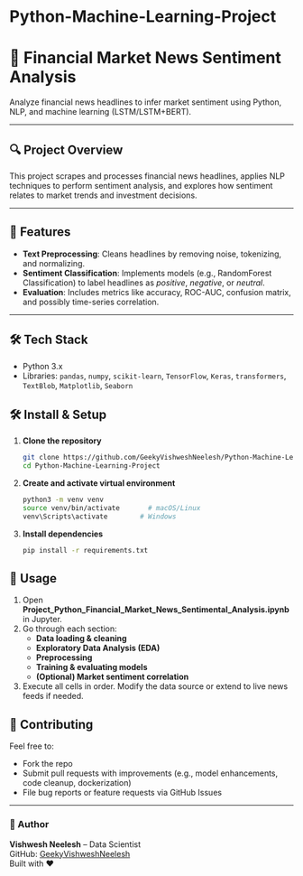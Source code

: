 # Python-Machine-Learning-Project


# 📰 Financial Market News Sentiment Analysis

Analyze financial news headlines to infer market sentiment using Python, NLP, and machine learning (LSTM/LSTM+BERT).

---

## 🔍 Project Overview

This project scrapes and processes financial news headlines, applies NLP techniques to perform sentiment analysis, and explores how sentiment relates to market trends and investment decisions.

---

## 🚀 Features

- **Text Preprocessing**: Cleans headlines by removing noise, tokenizing, and normalizing.
- **Sentiment Classification**: Implements models (e.g., RandomForest Classification) to label headlines as *positive*, *negative*, or *neutral*.
- **Evaluation**: Includes metrics like accuracy, ROC-AUC, confusion matrix, and possibly time-series correlation.

---

## 🛠️ Tech Stack

- Python 3.x  
- Libraries: `pandas`, `numpy`, `scikit-learn`, `TensorFlow`, `Keras`, `transformers`, `TextBlob`, `Matplotlib`, `Seaborn`



## 🛠 Install & Setup

1. **Clone the repository**  
   ```bash
   git clone https://github.com/GeekyVishweshNeelesh/Python-Machine-Learning-Project.git
   cd Python-Machine-Learning-Project
   ```

2. **Create and activate virtual environment**  
   ```bash
   python3 -m venv venv
   source venv/bin/activate       # macOS/Linux
   venv\Scripts\activate        # Windows
   ```

3. **Install dependencies**  
   ```bash
   pip install -r requirements.txt
   ```



## 📓 Usage

1. Open **Project_Python_Financial_Market_News_Sentimental_Analysis.ipynb** in Jupyter.
2. Go through each section:
   - **Data loading & cleaning**
   - **Exploratory Data Analysis (EDA)**
   - **Preprocessing**
   - **Training & evaluating models**
   - **(Optional) Market sentiment correlation**
3. Execute all cells in order. Modify the data source or extend to live news feeds if needed.




## 🤝 Contributing

Feel free to:
- Fork the repo 
- Submit pull requests with improvements (e.g., model enhancements, code cleanup, dockerization)
- File bug reports or feature requests via GitHub Issues

---


### 📝 Author

**Vishwesh Neelesh** – Data Scientist  
GitHub: [GeekyVishweshNeelesh](https://github.com/GeekyVishweshNeelesh)  
Built with ❤️
